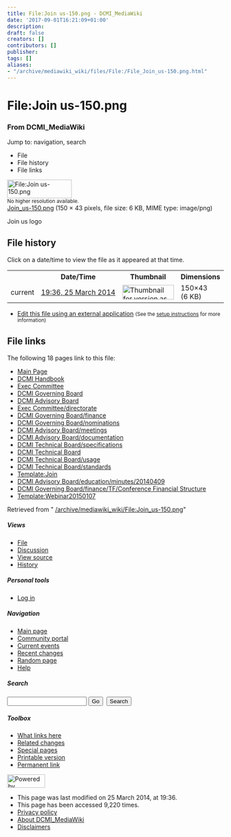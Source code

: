 ```yaml
---
title: File:Join us-150.png - DCMI_MediaWiki
date: '2017-09-01T16:21:09+01:00'
description: 
draft: false
creators: []
contributors: []
publisher: 
tags: []
aliases:
- "/archive/mediawiki_wiki/files/File:/File_Join_us-150.png.html"
---
```


<a id="top"></a>
# File:Join us-150.png

### From DCMI\_MediaWiki

Jump to: navigation, search
<!-- start content -->
- File
- File history
- File links

 [<img alt="File:Join us-150.png" src="/images/c/c5/Join_us-150.png" width="150" height="43">](/archive/mediawiki_wiki/files/Join_us-150.png)  
<small>No higher resolution available.</small>  
 [Join\_us-150.png](/images/c/c5/Join_us-150.png)‎ (150 × 43 pixels, file size: 6 KB, MIME type: image/png)

Join us logo

<!-- 
NewPP limit report
Preprocessor node count: 1/1000000
Post-expand include size: 0/2097152 bytes
Template argument size: 0/2097152 bytes
Expensive parser function count: 0/100
-->
## File history

Click on a date/time to view the file as it appeared at that time.

<table class="wikitable filehistory">
  <tr>
    <td></td>
    <th>Date/Time</th>
    <th>Thumbnail</th>
    <th>Dimensions</th>
    <th>User</th>
    <th>Comment</th>
  </tr>
  <tr>
    <td>current</td>
    <td class="filehistory-selected" style="white-space: nowrap;"><a href="/archive/mediawiki_wiki/files/Join_us-150.png">19:36, 25 March 2014</a></td>
    <td><a href="/images/c/c5/Join_us-150.png"><img alt="Thumbnail for version as of 19:36, 25 March 2014" src="/images/c/c5/Join_us-150.png" width="120" height="34"></a></td>
    <td>150×43 <span style="white-space: nowrap;">(6 KB)</span>
    </td>
    <td>
      <a href="/index.php?title=User:StuartSutton&amp;action=edit&amp;redlink=1" class="new mw-userlink" title="User:StuartSutton (page does not exist)">StuartSutton</a> <span style="white-space: nowrap;"> <span class="mw-usertoollinks">(<a href="/index.php?title=User_talk:StuartSutton&amp;action=edit&amp;redlink=1" class="new" title="User talk:StuartSutton (page does not exist)">Talk</a> | <a href="/index.php/Special:Contributions/StuartSutton" title="Special:Contributions/StuartSutton">contribs</a>)</span></span>
    </td>
    <td> <span class="comment">(Join us logo)</span>
    </td>
  </tr>
</table>

  

- [Edit this file using an external application](/index.php?title=File:Join_us-150.png&action=edit&externaledit=true&mode=file "File:Join us-150.png") <small>(See the <a href="http://www.mediawiki.org/wiki/Manual:External_editors" class="external text" rel="nofollow">setup instructions</a> for more information)</small>

## File links

The following 18 pages link to this file:

- [Main Page](/index.php/Main_Page "Main Page")
- [DCMI Handbook](/index.php/DCMI_Handbook "DCMI Handbook")
- [Exec Committee](/index.php/Exec_Committee "Exec Committee")
- [DCMI Governing Board](/index.php/DCMI_Governing_Board "DCMI Governing Board")
- [DCMI Advisory Board](/index.php/DCMI_Advisory_Board "DCMI Advisory Board")
- [Exec Committee/directorate](/index.php/Exec_Committee/directorate "Exec Committee/directorate")
- [DCMI Governing Board/finance](/index.php/DCMI_Governing_Board/finance "DCMI Governing Board/finance")
- [DCMI Governing Board/nominations](/index.php/DCMI_Governing_Board/nominations "DCMI Governing Board/nominations")
- [DCMI Advisory Board/meetings](/index.php/DCMI_Advisory_Board/meetings "DCMI Advisory Board/meetings")
- [DCMI Advisory Board/documentation](/index.php/DCMI_Advisory_Board/documentation "DCMI Advisory Board/documentation")
- [DCMI Technical Board/specifications](/index.php/DCMI_Technical_Board/specifications "DCMI Technical Board/specifications")
- [DCMI Technical Board](/index.php/DCMI_Technical_Board "DCMI Technical Board")
- [DCMI Technical Board/usage](/index.php/DCMI_Technical_Board/usage "DCMI Technical Board/usage")
- [DCMI Technical Board/standards](/index.php/DCMI_Technical_Board/standards "DCMI Technical Board/standards")
- [Template:Join](/index.php/Template:Join "Template:Join")
- [DCMI Advisory Board/education/minutes/20140409](/index.php/DCMI_Advisory_Board/education/minutes/20140409 "DCMI Advisory Board/education/minutes/20140409")
- [DCMI Governing Board/finance/TF/Conference Financial Structure](/index.php/DCMI_Governing_Board/finance/TF/Conference_Financial_Structure "DCMI Governing Board/finance/TF/Conference Financial Structure")
- [Template:Webinar20150107](/index.php/Template:Webinar20150107 "Template:Webinar20150107")

Retrieved from " [/archive/mediawiki_wiki/File:Join\_us-150.png](/archive/mediawiki_wiki/files/File:/File:Join_us-150.png.html)"

<!-- end content -->

##### Views

- [File](/archive/mediawiki_wiki/files/File:/File:Join_us-150.png.html "View the file page [c]")
- [Discussion](/index.php?title=File_talk:Join_us-150.png&action=edit&redlink=1 "Discussion about the content page [t]")
- [View source](/index.php?title=File:Join_us-150.png&action=edit "This page is protected.
You can view its source [e]")
- [History](/index.php?title=File:Join_us-150.png&action=history "Past revisions of this page [h]")

##### Personal tools

- [Log in](/index.php?title=Special:UserLogin&returnto=File:Join_us-150.png "You are encouraged to log in; however, it is not mandatory [o]")

<script type="text/javascript"> if (window.isMSIE55) fixalpha(); </script>

##### Navigation

- [Main page](/index.php/Main_Page "Visit the main page [z]")
- [Community portal](/index.php/DCMI_MediaWiki:Community_portal "About the project, what you can do, where to find things")
- [Current events](/index.php/DCMI_MediaWiki:Current_events "Find background information on current events")
- [Recent changes](/index.php/Special:RecentChanges "The list of recent changes in the wiki [r]")
- [Random page](/index.php/Special:Random "Load a random page [x]")
- [Help](/index.php/Help:Contents "The place to find out")

##### <label for="searchInput">Search</label>

<form action="/index.php" id="searchform">
				<input type="hidden" name="title" value="Special:Search">
				<input id="searchInput" title="Search DCMI_MediaWiki" accesskey="f" type="search" name="search">
				<input type="submit" name="go" class="searchButton" id="searchGoButton" value="Go" title="Go to a page with this exact name if exists"> 
				<input type="submit" name="fulltext" class="searchButton" id="mw-searchButton" value="Search" title="Search the pages for this text">
			</form>

##### Toolbox

- [What links here](/index.php/Special:WhatLinksHere/File:Join_us-150.png "List of all wiki pages that link here [j]")
- [Related changes](/index.php/Special:RecentChangesLinked/File:Join_us-150.png "Recent changes in pages linked from this page [k]")
- [Special pages](/index.php/Special:SpecialPages "List of all special pages [q]")
- [Printable version](/index.php?title=File:Join_us-150.png&printable=yes "Printable version of this page [p]")
- [Permanent link](/index.php?title=File:Join_us-150.png&oldid=7259 "Permanent link to this revision of the page")

<!-- end of the left (by default at least) column -->

 [<img src="/skins/common/images/poweredby_mediawiki_88x31.png" height="31" width="88" alt="Powered by MediaWiki">](http://www.mediawiki.org/)

- This page was last modified on 25 March 2014, at 19:36.
- This page has been accessed 9,220 times.
- [Privacy policy](/index.php/DCMI_MediaWiki:Privacy_policy "DCMI MediaWiki:Privacy policy")
- [About DCMI\_MediaWiki](/index.php/DCMI_MediaWiki:About "DCMI MediaWiki:About")
- [Disclaimers](/index.php/DCMI_MediaWiki:General_disclaimer "DCMI MediaWiki:General disclaimer")

<script>if (window.runOnloadHook) runOnloadHook();</script><!-- Served in 0.468 secs. -->
